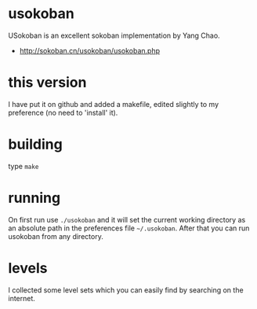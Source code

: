 # usokoban

USokoban is an excellent sokoban implementation by Yang Chao.

* http://sokoban.cn/usokoban/usokoban.php

# this version

I have put it on github and added a makefile, edited slightly to my preference (no need to 'install' it).

# building

type `make`

# running

On first run use `./usokoban` and it will set the current working directory as an absolute path in the preferences file `~/.usokoban`. After that you can run usokoban from any directory.

# levels

I collected some level sets which you can easily find by searching on the internet.